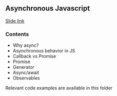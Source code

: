 ## Asynchronous Javascript
[Slide link](https://slides.com/ozgunbal/asynchronous-javascript)
### Contents
- Why async?
- Asynchronous behavior in JS
- Callback vs Promise
- Promise
- Generator
- Async/await
- Observables

Relevant code examples are available in this folder

